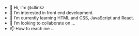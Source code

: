 - 👋 Hi, I’m @cllinkz
- 👀 I’m interested in front end development.
- 🌱 I’m currently learning HTML and CSS, JavaScript and React.
- 💞️ I’m looking to collaborate on ...
- 📫 How to reach me ...

<!---
cllinkz/cllinkz is a ✨ special ✨ repository because its `README.md` (this file) appears on your GitHub profile.
You can click the Preview link to take a look at your changes.
--->
